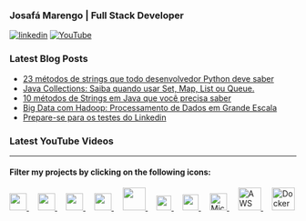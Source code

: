 ### Josafá Marengo | Full Stack Developer 

[![linkedin](https://img.shields.io/badge/linkedin-0A66C2?style=flat&logo=linkedin&logoColor=white)](https://www.linkedin.com/in/josafamarengo)
[![YouTube](https://img.shields.io/badge/YouTube-FF0000?style=flat&logo=youtube&logoColor=white)](https://www.youtube.com/@josafa.marengo)

<!-- - 👨‍💻 All of my projects are available at [https://josafa.com.br](https://josafa.com.br)
- 📝 I regularly write articles on [https://josafa.com.br/blog](https://josafa.com.br/blog) -->

### Latest Blog Posts
<!-- BLOG-POST-LIST:START -->
- [23 métodos de strings que todo desenvolvedor Python deve saber](https://josafa.com.br/blog/23-metodos-de-string-em-python)
- [Java Collections: Saiba quando usar Set, Map, List ou Queue.](https://josafa.com.br/blog/java-collections-saiba-quando-usar-set-map-list-ou-queue)
- [10 métodos de Strings em Java que você precisa saber](https://josafa.com.br/blog/10-metodos-de-strings-em-java-que-voce-precisa-saber)
- [Big Data com Hadoop: Processamento de Dados em Grande Escala](https://josafa.com.br/blog/big-data-com-hadoop-processamento-de-dados-em-grande-escala)
- [Prepare-se para os testes do Linkedin](https://josafa.com.br/blog/prepare-se-para-o-teste-de-competencias-do-linkedin)
<!-- BLOG-POST-LIST:END -->

### Latest YouTube Videos
<!-- YOTUTUBE:START -->
<!-- YOUTUBE:END -->

---

#### Filter my projects by clicking on the following icons:

<div>
    <a href="https://github.com/josafamarengo?tab=repositories&language=typescript">
        <img src="https://www.vectorlogo.zone/logos/typescriptlang/typescriptlang-icon.svg" width="30" />
    </a> &nbsp; &nbsp;
    <a href="https://github.com/josafamarengo?tab=repositories&language=javascript">
        <img src="https://upload.vectorlogo.zone/logos/javascript/images/239ec8a4-163e-4792-83b6-3f6d96911757.svg" width="30" />
    </a> &nbsp; &nbsp;
    <a href="https://github.com/josafamarengo?tab=repositories&q=react">
        <img src="https://www.vectorlogo.zone/logos/reactjs/reactjs-icon.svg" width="30" />
    </a> &nbsp; &nbsp;
    <a href="https://github.com/josafamarengo?tab=repositories&q=angular">
        <img src="https://www.vectorlogo.zone/logos/angular/angular-icon.svg" width="30" />
    </a> &nbsp; &nbsp;
    <!-- <img src="https://www.vectorlogo.zone/logos/nodejs/nodejs-icon.svg" width="30" /> &nbsp; -->
    <a href="https://github.com/josafamarengo?tab=repositories&language=java">
        <img src="https://www.vectorlogo.zone/logos/java/java-icon.svg" width="40" />
    </a> &nbsp; &nbsp;
    <a href="https://github.com/josafamarengo?tab=repositories&language=kotlin">
        <img src="https://www.vectorlogo.zone/logos/kotlinlang/kotlinlang-icon.svg" width="26" />
    </a> &nbsp; &nbsp;
    <a href="https://github.com/josafamarengo?tab=repositories&q=spring">
        <img src="https://www.vectorlogo.zone/logos/springio/springio-icon.svg" width="28" />
    </a> &nbsp; &nbsp;
    <a href="https://github.com/josafamarengo?tab=repositories&q=azure">
        <img src="https://upload.wikimedia.org/wikipedia/commons/f/fa/Microsoft_Azure.svg" alt="Microsoft Azure" width="30" />
    </a> &nbsp; &nbsp;
    <a href="https://github.com/josafamarengo?tab=repositories&q=aws">
        <img src="https://logodownload.org/wp-content/uploads/2017/11/amazon-web-services-logo-12.png"  alt="AWS" width="40" />
    </a> &nbsp; &nbsp;
    <a href="https://github.com/josafamarengo?tab=repositories&q=docker">
        <img src="https://www.docker.com/wp-content/uploads/2022/03/Moby-logo.png" alt="Docker" width="40" />
    </a>
</div>
